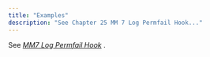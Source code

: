 ```yaml
---
title: "Examples"
description: "See Chapter 25 MM 7 Log Permfail Hook..."
---
```


See [*MM7 Log Permfail Hook*](/momentum/mobile/mobile-developer-guide/mm-7-log-permfail-hook) .